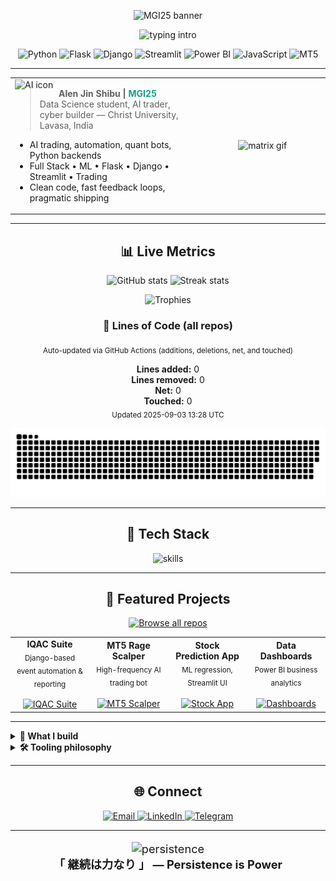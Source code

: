 <!-- README.md for github.com/mgi25 -->

<!-- ─────────────────────────── HEADER / BANNER ─────────────────────────── -->
<p align="center">
  <img src="https://capsule-render.vercel.app/api?type=rect&color=0:232526,100:16A085&height=170&section=header&text=MGI25%20Terminal%20%E3%80%8C%20%E2%97%8B%E2%97%8B%E3%80%8D&fontSize=50&fontAlignY=60&fontColor=E5FF70&desc=Algorithmic%20Craftsman%20%7C%20AI%20Automator%20%7C%20Full%20Stack%20Cyborg&descAlign=60&descAlignY=80&animation=fadeIn" alt="MGI25 banner" />
</p>

<p align="center">
  <img src="https://readme-typing-svg.demolab.com?font=Fira+Mono&pause=800&color=16A085&width=600&lines=%F0%9F%8F%B7+Welcome+to+the+Cyber+Matrix;Building+the+future+with+Code+%E2%9C%A8+AI+%E2%9C%A8+Trading;Python+Backends+%7C+Django+%7C+Flask+%7C+Streamlit" alt="typing intro" />
</p>

<!-- ─────────────────────────── QUICK BADGES ─────────────────────────── -->
<p align="center">
  <img src="https://img.shields.io/badge/-Python-181825?style=for-the-badge&logo=python" alt="Python" />
  <img src="https://img.shields.io/badge/-Flask-232526?style=for-the-badge&logo=flask" alt="Flask" />
  <img src="https://img.shields.io/badge/-Django-232526?style=for-the-badge&logo=django" alt="Django" />
  <img src="https://img.shields.io/badge/-Streamlit-16A085?style=for-the-badge&logo=streamlit" alt="Streamlit" />
  <img src="https://img.shields.io/badge/-PowerBI-181825?style=for-the-badge&logo=powerbi" alt="Power BI" />
  <img src="https://img.shields.io/badge/-JavaScript-232526?style=for-the-badge&logo=javascript" alt="JavaScript" />
  <img src="https://img.shields.io/badge/-MT5-16A085?style=for-the-badge" alt="MT5" />
</p>

---

<!-- ─────────────────────────── ABOUT ─────────────────────────── -->
<table align="center">
<tr>
<td width="60%">

<img src="https://img.icons8.com/nolan/64/artificial-intelligence.png" align="left" width="70" alt="AI icon" />

<blockquote>
<b>Alen Jin Shibu | <span style="color:#16A085">MGI25</span></b><br/>
Data Science student, AI trader, cyber builder — Christ University, Lavasa, India
</blockquote>

<ul>
  <li>AI trading, automation, quant bots, Python backends</li>
  <li>Full Stack • ML • Flask • Django • Streamlit • Trading</li>
  <li>Clean code, fast feedback loops, pragmatic shipping</li>
</ul>

</td>
<td width="40%" align="center">
  <img src="https://user-images.githubusercontent.com/43414928/132893049-44b22ca3-0151-4383-99c3-eeb6eaa8a905.gif" width="220" alt="matrix gif"/>
</td>
</tr>
</table>

---

<!-- ─────────────────────────── LIVE COUNTERS ─────────────────────────── -->
<h2 align="center">📊 Live Metrics</h2>

<p align="center">
  <img src="https://github-readme-stats.vercel.app/api?username=mgi25&show_icons=true&theme=radical&hide_border=true" width="46%" alt="GitHub stats"/>
  <img src="https://github-readme-streak-stats.herokuapp.com?user=mgi25&theme=tokyonight&hide_border=true" width="46%" alt="Streak stats"/>
</p>

<p align="center">
  <img src="https://github-profile-trophy.vercel.app/?username=mgi25&theme=matrix&column=7&no-frame=true" alt="Trophies"/>
</p>

<!-- 🔴 LOC SECTION UPDATED BY WORKFLOW -->
<h3 align="center">🧮 Lines of Code (all repos)</h3>
<p align="center">
  <sub>Auto-updated via GitHub Actions (additions, deletions, net, and touched)</sub>
</p>

<div align="center">

<!-- LOC:START -->
<div align="center">
<b>Lines added:</b> 0  <br/>
<b>Lines removed:</b> 0  <br/>
<b>Net:</b> 0  <br/>
<b>Touched:</b> 0  <br/>
<sub>Updated 2025-09-03 13:28 UTC</sub></div>
<!-- LOC:END -->

</div>

<p align="center">
  <img src="https://raw.githubusercontent.com/mgi25/mgi25/main/output/github-contribution-grid-snake.svg" alt="contribution snake animation" />
</p>

---

<!-- ─────────────────────────── TECH STACK ─────────────────────────── -->
<h2 align="center">💾 Tech Stack</h2>
<p align="center">
  <img src="https://skillicons.dev/icons?i=py,flask,django,fastapi,js,react,html,css,postgres,mysql,sqlite,redis,git,github,linux,vscode,streamlit,pandas,numpy,matplotlib,plotly,powershell,bash,docker&theme=dark" alt="skills" />
</p>

---

<!-- ─────────────────────────── PROJECTS ─────────────────────────── -->
<h2 align="center">🚀 Featured Projects</h2>

<p align="center">
  <a href="https://github.com/mgi25?tab=repositories" target="_blank">
    <img src="https://img.shields.io/badge/Browse%20All%20Repositories-16A085?style=for-the-badge&logo=github&logoColor=white" alt="Browse all repos"/>
  </a>
</p>

<table align="center">
<tr>
<td align="center" width="25%">
  <b>IQAC Suite</b><br/>
  <sub>Django-based event automation & reporting</sub><br/><br/>
  <a href="https://github.com/mgi25/IQAC-Suite">
    <img src="https://img.shields.io/badge/Open%20Repo-232526?style=for-the-badge&logo=github" alt="IQAC Suite"/>
  </a>
</td>
<td align="center" width="25%">
  <b>MT5 Rage Scalper</b><br/>
  <sub>High-frequency AI trading bot</sub><br/><br/>
  <a href="https://github.com/mgi25?tab=repositories&q=scalper">
    <img src="https://img.shields.io/badge/Open%20Repo-232526?style=for-the-badge&logo=github" alt="MT5 Scalper"/>
  </a>
</td>
<td align="center" width="25%">
  <b>Stock Prediction App</b><br/>
  <sub>ML regression, Streamlit UI</sub><br/><br/>
  <a href="https://github.com/mgi25?tab=repositories&q=stock">
    <img src="https://img.shields.io/badge/Open%20Repo-232526?style=for-the-badge&logo=github" alt="Stock App"/>
  </a>
</td>
<td align="center" width="25%">
  <b>Data Dashboards</b><br/>
  <sub>Power BI business analytics</sub><br/><br/>
  <a href="https://github.com/mgi25?tab=repositories&q=dashboard">
    <img src="https://img.shields.io/badge/Open%20Repo-232526?style=for-the-badge&logo=github" alt="Dashboards"/>
  </a>
</td>
</tr>
</table>

---

<!-- ─────────────────────────── DETAILS / WHAT I DO ─────────────────────────── -->
<details>
<summary><b>🧠 What I build</b></summary>

- Ultra-fast Python backends (Flask/FastAPI/Django)
- Quant & execution bots (MT5), live telemetry & risk controls
- Streamlit tools & internal dashboards
- CI/CD, testing, and clean automation (Actions)
</details>

<details>
<summary><b>🛠️ Tooling philosophy</b></summary>

- Small, composable modules | clear logs | typed code  
- Deterministic builds | pinned deps | fast feedback  
- Actionable monitoring over vanity metrics
</details>

---

<!-- ─────────────────────────── CONNECT ─────────────────────────── -->
<h2 align="center">🌐 Connect</h2>
<p align="center">
  <a href="mailto:alenjinmgi@gmail.com">
    <img src="https://img.shields.io/badge/Email-D14836?style=for-the-badge&logo=gmail&logoColor=white" alt="Email"/>
  </a>
  <a href="https://www.linkedin.com/in/alenjin">
    <img src="https://img.shields.io/badge/LinkedIn-16A085?style=for-the-badge&logo=linkedin" alt="LinkedIn"/>
  </a>
  <a href="https://t.me/alenjinmgi">
    <img src="https://img.shields.io/badge/Telegram-232526?style=for-the-badge&logo=telegram" alt="Telegram"/>
  </a>
</p>

---

<p align="center" style="font-size: 1.3em;">
  <img src="https://media.giphy.com/media/3oKIPwoeGErMmaI43C/giphy.gif" width="80" alt="persistence"/>
  <br/>
  <b>「 継続は力なり 」 — Persistence is Power</b>
</p>

